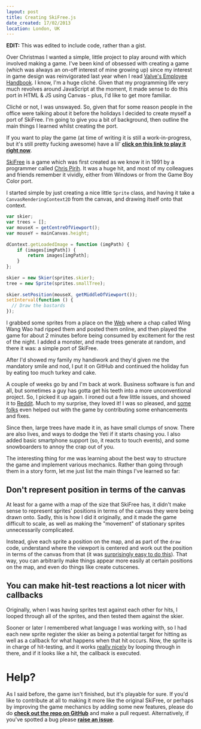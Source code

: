 ```yaml
---
layout: post
title: Creating SkiFree.js
date_created: 17/02/2013
location: London, UK
---
```


**EDIT:** This was edited to include code, rather than a gist.

Over Christmas I wanted a simple, little project to play around with which involved making a game. I've been kind of obsessed with creating a game (which was always an on-off interest of mine growing up) since my interest in game design was reinvigorated last year when I read [Valve's Employee Handbook](http://assets.sbnation.com/assets/1074301/Valve_Handbook_LowRes.pdf). I know, I'm a huge cliché. Given that my programming life very much revolves around JavaScript at the moment, it made sense to do this port in HTML & JS using Canvas - plus, I'd like to get more familiar.

Cliché or not, I was unswayed. So, given that for some reason people in the office were talking about it before the holidays I decided to create myself a port of SkiFree. I'm going to give you a bit of background, then outline the main things I learned whilst creating the port.

If you want to play the game (at time of writing it is still a work-in-progress, but it's still pretty fucking awesome) have a lil' **[click on this link to play it right now](http://basicallydan.github.com/skifree.js)**.

[SkiFree](http://en.wikipedia.org/wiki/SkiFree) is a game which was first created as we know it in 1991 by a programmer called [Chris Pirih](http://www.ihoc.net/). It was a huge hit, and most of my colleagues and friends remember it vividly, either from Windows or from the Game Boy Color port.

I started simple by just creating a nice little `Sprite` class, and having it take a `CanvasRenderingContext2D` from the canvas, and drawing itself onto that context.

```javascript
var skier;
var trees = [];
var mouseX = getCentreOfViewport();
var mouseY = mainCanvas.height;
 
dContext.getLoadedImage = function (imgPath) {
	if (images[imgPath]) {
		return images[imgPath];
	}
};
 
skier = new Skier(sprites.skier);
tree = new Sprite(sprites.smallTree);
 
skier.setPosition(mouseX, getMiddleOfViewport());
setInterval(function () {
  // Draw the bastards
});
```

I grabbed some sprites from a place on the [Web](http://spriters-resource.com/submitter/Wing%20Wang%20Wao) where a chap called Wing Wang Wao had ripped them and posted them online, and then played the game for about 2 minutes before being consumed by excitement for the rest of the night. I added a monster, and made trees generate at random, and there it was: a simple port of SkiFree.

After I'd showed my family my handiwork and they'd given me the mandatory smile and nod, I put it on GitHub and continued the holiday fun by eating too much turkey and cake.

A couple of weeks go by and I'm back at work. Business software is fun and all, but sometimes a guy has gotta get his teeth into a more unconventional project. So, I picked it up again. I ironed out a few little issues, and showed it to [Reddit](http://www.reddit.com/r/webdev/comments/17nvx0/hey_reddit_i_made_a_skifree_port_in_the_browser/). Much to my surprise, they loved it! I was so pleased, and [some](https://github.com/tomgrim1 "tomgrim1 on GitHub") [folks](https://github.com/ddoolin "ddoolin on GitHub") even helped out with the game by contributing some enhancements and fixes.

Since then, large trees have made it in, as have small clumps of snow. There are also lives, and ways to dodge the Yeti if it starts chasing you. I also added basic smartphone support (so, it reacts to touch events), and some snowboarders to annoy the crap out of you.

The interesting thing for me was learning about the best way to structure the game and implement various mechanics. Rather than going through them in a story form, let me just list the main things I've learned so far:

## Don't represent position in terms of the canvas

At least for a game with a map of the size that SkiFree has, it didn't make sense to represent sprites' positions in terms of the canvas they were being drawn onto. Sadly, this is how I did it originally, and it made the game difficult to scale, as well as making the "movement" of stationary sprites unnecessarily complicated.

Instead, give each sprite a position on the map, and as part of the `draw` code, understand where the viewport is centered and work out the position in terms of the canvas from that (it was [surprisingly easy to do this](https://github.com/basicallydan/skifree.js/blob/master/js/lib/canvasRenderingContext2DExtensions.js)). That way, you can arbitrarily make things appear more easily at certain positions on the map, and even do things like create cutscenes.

## You can make hit-test reactions a lot nicer with callbacks

Originally, when I was having sprites test against each other for hits, I looped through all of the sprites, and then tested them against the skier.

Sooner or later I remembered what language I was working with, so I had each new sprite register the skier as being a potential target for hitting as well as a callback for what happens when that hit occurs. Now, the sprite is in charge of hit-testing, and it works [really nicely](https://github.com/basicallydan/skifree.js/blob/master/js/sprite.js#L213) by looping through in there, and if it looks like a hit, the callback is executed.

# Help?

As I said before, the game isn't finished, but it's playable for sure. If you'd like to contribute at all to making it more like the original SkiFree, or perhaps by improving the game mechanics by adding some new features, please do do **[check out the repo on GitHub](https://github.com/basicallydan/skifree.js)** and make a pull request. Alternatively, if you've spotted a bug please **[raise an issue](https://github.com/basicallydan/skifree.js/issues/new)**.